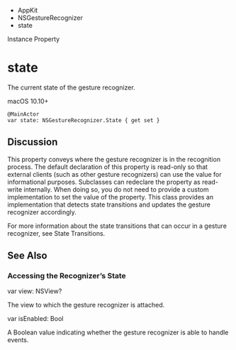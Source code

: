 

- AppKit
- NSGestureRecognizer
-  state 

Instance Property

# state

The current state of the gesture recognizer.

macOS 10.10+

``` source
@MainActor
var state: NSGestureRecognizer.State { get set }
```

## Discussion

This property conveys where the gesture recognizer is in the recognition process. The default declaration of this property is read-only so that external clients (such as other gesture recognizers) can use the value for informational purposes. Subclasses can redeclare the property as read-write internally. When doing so, you do not need to provide a custom implementation to set the value of the property. This class provides an implementation that detects state transitions and updates the gesture recognizer accordingly.

For more information about the state transitions that can occur in a gesture recognizer, see State Transitions.

## See Also

### Accessing the Recognizer’s State

var view: NSView?

The view to which the gesture recognizer is attached.

var isEnabled: Bool

A Boolean value indicating whether the gesture recognizer is able to handle events.

